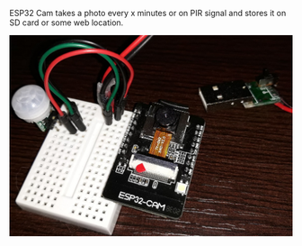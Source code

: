 ESP32 Cam takes a photo every x minutes or on PIR signal and stores it on SD card or some web location.

![Surveillance ESP32CAM](https://github.com/bvujovic/SurveillanceCam/blob/master/docs/Cam_PIR.jpg)
